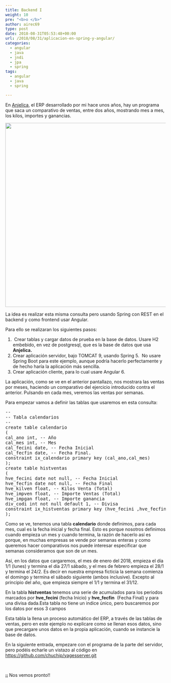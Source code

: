 ```yaml
---
title: Backend I
weight: 10
pre: "<b>o </b>"
author: airec69
type: post
date: 2018-08-31T05:53:48+00:00
url: /2018/08/31/aplicacion-en-spring-y-angular/
categories:
  - angular
  - java
  - jndi
  - jpa
  - spring
tags:
  - angular
  - java
  - spring

---
```

En <a href="http://anjelica.sf.net" target="_blank" rel="noopener">Anjelica</a>, el ERP desarrollado por mi hace unos años, hay un programa que saca un comparativo de ventas, entre dos años, mostrando mes a mes, los kilos, importes y ganancias.

<img class="alignnone size-full wp-image-150" src="http://www.profesor-p.com/wp-content/uploads/2018/08/cohive.png" alt="" width="996" height="578" />

La idea es realizar esta misma consulta pero usando Spring con REST en el backend y como frontend usar Angular.

Para ello se realizaran los siguientes pasos:

  1.  Crear tablas y cargar datos de prueba en la base de datos. Usare H2 embebido, en vez de postgresql, que es la base de datos que usa **Anjelica.**
  2. Crear aplicación servidor, bajo TOMCAT 9, usando Spring 5.  No usare Spring Boot para este ejemplo, aunque podría hacerlo perfectamente y de hecho haría la aplicación más sencilla.
  3. Crear aplicación cliente, para lo cual usare Angular 6.

La aplicación, como se ve en el anterior pantallazo, nos mostrara las ventas por meses, haciendo un comparativo del ejercicio introducido contra el anterior. Pulsando en cada mes, veremos las ventas por semanas.

Para empezar vamos a definir las tablas que usaremos en esta consulta:

<pre>--
-- Tabla calendarios
--
create table calendario
(
cal_ano int, -- Año
cal_mes int, -- Mes
cal_fecini date, -- Fecha Inicial
cal_fecfin date, -- Fecha Final.
constraint ix_calendario primary key (cal_ano,cal_mes)
);
create table histventas
(
hve_fecini date not null, -- Fecha Inicial
hve_fecfin date not null, -- Fecha Final
hve_kilven float, -- Kilos Venta (Total)
hve_impven float, -- Importe Ventas (Total)
hve_impgan float, -- Importe ganancia
div_codi int not null default 1, -- Divisa
constraint ix_histventas primary key (hve_fecini ,hve_fecfin,div_codi  )
);</pre>

Como se ve, tenemos una tabla **calendario** donde definimos, para cada mes, cual es la fecha inicial y fecha final. Esto es porque nosotros definimos cuando empieza un mes y cuando termina, la razón de hacerlo así es porque, en muchas empresas se vende por semanas enteras y como queremos hacer comparativos nos puede interesar especificar que semanas consideramos que son de un mes.

Así, en los datos que cargaremos, el mes de enero del 2018, empieza el día 1/1 (lunes) y termina el día 27/1 sábado, y el mes de febrero empieza el 28/1 y termina el 24/2. Es decir en nuestra empresa ficticia la semana comienza el domingo y termina el sábado siguiente (ambos inclusive). Excepto al principio del año, que empieza siempre el 1/1 y termina el 31/12.

En la tabla **histventas** tenemos una serie de acumulados para los periodos marcados por **hve_fecini** (fecha Inicio) y **hve_fecfin**  (Fecha Final) y para una divisa dada.Esta tabla no tiene un indice único, pero buscaremos por los datos por esos 3 campos

Esta tabla la llena un proceso automático del ERP, a través de las tablas de ventas, pero en este ejemplo no explicare como se llenan esos datos, sino que precargare unos datos en la propia aplicación, cuando se instancie la base de datos.

En la siguiente entrada, empezare con el programa de la parte del servidor, pero podéis echarle un vistazo al código en <a href="https://github.com/chuchip/yagesserver.git" target="_blank" rel="noopener">https://github.com/chuchip/yagesserver.git</a>

&nbsp;

¡¡ Nos vemos pronto!!

&nbsp;

&nbsp;

&nbsp;